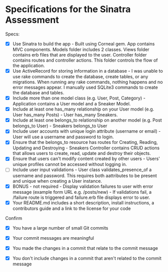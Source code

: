 # Specifications for the Sinatra Assessment

Specs:
- [x] Use Sinatra to build the app - Built using Corneal gem.  App contains MVC components.  Models folder includes 2 classes.  Views folder contains erb files that are displayed to the user.  Controller folder contains routes and controller actions.  This folder controls the flow of the application.
- [x] Use ActiveRecord for storing information in a database - I was unable to use rake commands to create the database, create tables, or any migrations. When running any rake commands, nothing happens and no error messages appear. I manually used SQLite3 commands to create the database and tables.
- [x] Include more than one model class (e.g. User, Post, Category) - Application contains a User model and a Sneaker Model.
- [x] Include at least one has_many relationship on your User model (e.g. User has_many Posts) - User has_many Sneakers.
- [x] Include at least one belongs_to relationship on another model (e.g. Post belongs_to User) - Sneakers belongs_to User
- [x] Include user accounts with unique login attribute (username or email) - User will use a username and password to login.
- [x] Ensure that the belongs_to resource has routes for Creating, Reading, Updating and Destroying - Sneakers Controller contains CRUD actions that allows users to create, read, update and destroy their objects.
- [x] Ensure that users can't modify content created by other users - Users' unique profiles cannot be accessed without logging in.  
- [ ] Include user input validations - User class validates_presence_of a username and password.  This requires both aattributes to be present and unique when creating a User instance.
- [x] BONUS - not required - Display validation failures to user with error message (example form URL e.g. /posts/new) - If validations fail, a /failure route is triggered and failure.erb file displays error to user.
- [x] Your README.md includes a short description, install instructions, a contributors guide and a link to the license for your code

Confirm
- [x] You have a large number of small Git commits
- [x] Your commit messages are meaningful
- [x] You made the changes in a commit that relate to the commit message
- [x] You don't include changes in a commit that aren't related to the commit message


